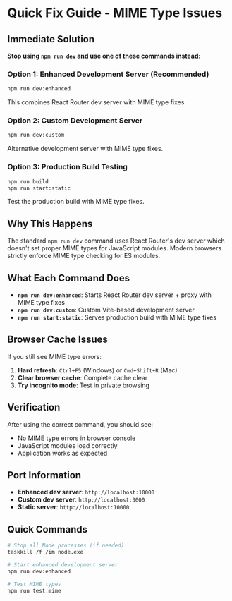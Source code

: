 # Quick Fix Guide - MIME Type Issues

## Immediate Solution

**Stop using `npm run dev` and use one of these commands instead:**

### Option 1: Enhanced Development Server (Recommended)
```bash
npm run dev:enhanced
```
This combines React Router dev server with MIME type fixes.

### Option 2: Custom Development Server
```bash
npm run dev:custom
```
Alternative development server with MIME type fixes.

### Option 3: Production Build Testing
```bash
npm run build
npm run start:static
```
Test the production build with MIME type fixes.

## Why This Happens

The standard `npm run dev` command uses React Router's dev server which doesn't set proper MIME types for JavaScript modules. Modern browsers strictly enforce MIME type checking for ES modules.

## What Each Command Does

- **`npm run dev:enhanced`**: Starts React Router dev server + proxy with MIME type fixes
- **`npm run dev:custom`**: Custom Vite-based development server
- **`npm run start:static`**: Serves production build with MIME type fixes

## Browser Cache Issues

If you still see MIME type errors:
1. **Hard refresh**: `Ctrl+F5` (Windows) or `Cmd+Shift+R` (Mac)
2. **Clear browser cache**: Complete cache clear
3. **Try incognito mode**: Test in private browsing

## Verification

After using the correct command, you should see:
- No MIME type errors in browser console
- JavaScript modules load correctly
- Application works as expected

## Port Information

- **Enhanced dev server**: `http://localhost:10000`
- **Custom dev server**: `http://localhost:3000`
- **Static server**: `http://localhost:10000`

## Quick Commands

```bash
# Stop all Node processes (if needed)
taskkill /f /im node.exe

# Start enhanced development server
npm run dev:enhanced

# Test MIME types
npm run test:mime
``` 